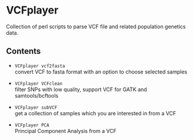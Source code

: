 # VCFplayer
Collection of perl scripts to parse VCF file and related population genetics data.  

## Contents  

- `VCFplayer vcf2fasta`  
convert VCF to fasta format with an option to choose selected samples  

- `VCFplayer VCFclean`   
filter SNPs with low quality, support VCF for GATK and samtools/bcftools  

- `VCFplayer subVCF`  
get a collection of samples which you are interested in from a VCF  

- `VCFplayer PCA`  
Principal Component Analysis from a VCF



